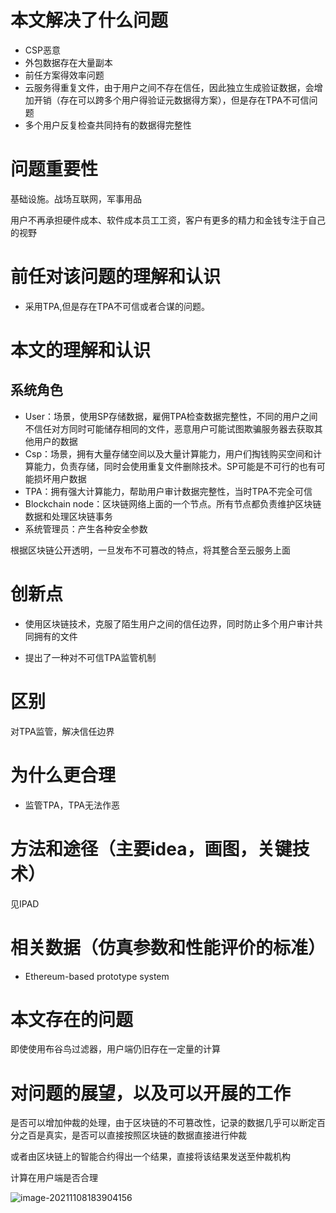 

# 本文解决了什么问题

- CSP恶意
- 外包数据存在大量副本
- 前任方案得效率问题
- 云服务得重复文件，由于用户之间不存在信任，因此独立生成验证数据，会增加开销（存在可以跨多个用户得验证元数据得方案），但是存在TPA不可信问题
- 多个用户反复检查共同持有的数据得完整性

# 问题重要性

基础设施。战场互联网，军事用品

用户不再承担硬件成本、软件成本员工工资，客户有更多的精力和金钱专注于自己的视野

# 前任对该问题的理解和认识

- 采用TPA,但是存在TPA不可信或者合谋的问题。


# 本文的理解和认识

## 系统角色

- User：场景，使用SP存储数据，雇佣TPA检查数据完整性，不同的用户之间不信任对方同时可能储存相同的文件，恶意用户可能试图欺骗服务器去获取其他用户的数据
- Csp：场景，拥有大量存储空间以及大量计算能力，用户们掏钱购买空间和计算能力，负责存储，同时会使用重复文件删除技术。SP可能是不可行的也有可能损坏用户数据
- TPA：拥有强大计算能力，帮助用户审计数据完整性，当时TPA不完全可信
- Blockchain node：区块链网络上面的一个节点。所有节点都负责维护区块链数据和处理区块链事务
- 系统管理员：产生各种安全参数

根据区块链公开透明，一旦发布不可篡改的特点，将其整合至云服务上面

# 创新点

- 使用区块链技术，克服了陌生用户之间的信任边界，同时防止多个用户审计共同拥有的文件

- 提出了一种对不可信TPA监管机制

# 区别

对TPA监管，解决信任边界

# 为什么更合理

- 监管TPA，TPA无法作恶


# 方法和途径（主要idea，画图，关键技术）

见IPAD

# 相关数据（仿真参数和性能评价的标准）

- Ethereum-based prototype system

# 本文存在的问题

即使使用布谷鸟过滤器，用户端仍旧存在一定量的计算

# 对问题的展望，以及可以开展的工作

是否可以增加仲裁的处理，由于区块链的不可篡改性，记录的数据几乎可以断定百分之百是真实，是否可以直接按照区块链的数据直接进行仲裁

或者由区块链上的智能合约得出一个结果，直接将该结果发送至仲裁机构

计算在用户端是否合理



![image-20211108183904156](C:\Users\高永福\AppData\Roaming\Typora\typora-user-images\image-20211108183904156.png)

